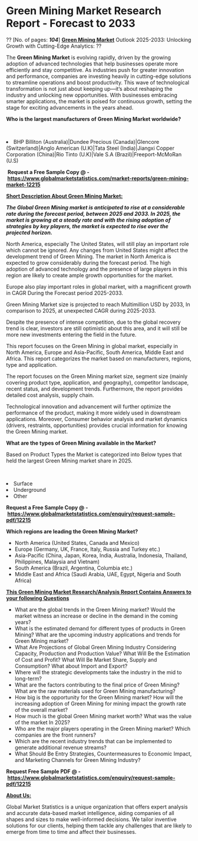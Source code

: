 <H1>Green Mining Market Research Report - Forecast to 2033</H1><p>?? [No. of pages:&nbsp;<strong><em>104</em></strong>]&nbsp;<strong><a href="https://www.globalmarketstatistics.com/market-reports/green-mining-market-12215">Green Mining&nbsp;Market</a></strong>&nbsp;Outlook 2025-2033: Unlocking Growth with Cutting-Edge Analytics: ??</p><p>The <strong>Green Mining Market</strong> is evolving rapidly, driven by the growing adoption of advanced technologies that help businesses operate more efficiently and stay competitive. As industries push for greater innovation and performance, companies are investing heavily in cutting-edge solutions to streamline operations and boost productivity. This wave of technological transformation is not just about keeping up&mdash;it&rsquo;s about reshaping the industry and unlocking new opportunities. With businesses embracing smarter applications, the market is poised for continuous growth, setting the stage for exciting advancements in the years ahead.</p><p><strong>Who is the largest manufacturers of Green Mining Market worldwide?</strong></p><p>&nbsp;<li>BHP Billiton (Australia)|Dundee Precious (Canada)|Glencore (Switzerland)|Anglo American (U.K)|Tata Steel (India)|Jiangxi Copper Corporation (China)|Rio Tinto (U.K)|Vale S.A (Brazil)|Freeport-McMoRan (U.S)</p><p>&nbsp;<strong>Request a Free Sample Copy @ -&nbsp;<a href="https://www.globalmarketstatistics.com/market-reports/green-mining-market-12215">https://www.globalmarketstatistics.com/market-reports/green-mining-market-12215</a></strong></p><p><strong><u>Short Description About Green Mining Market:</u></strong></p><p><strong><em>The Global Green Mining market is anticipated to rise at a considerable rate during the forecast period, between 2025 and 2033. In 2025, the market is growing at a steady rate and with the rising adoption of strategies by key players, the market is expected to rise over the projected horizon.</em></strong></p><p>North America, especially The United States, will still play an important role which cannot be ignored. Any changes from United States might affect the development trend of Green Mining. The market in North America is expected to grow considerably during the forecast period. The high adoption of advanced technology and the presence of large players in this region are likely to create ample growth opportunities for the market.</p><p>Europe also play important roles in global market, with a magnificent growth in CAGR During the Forecast period 2025-2033.</p><p>Green Mining Market size is projected to reach Multimillion USD by 2033, In comparison to 2025, at unexpected CAGR during 2025-2033.</p><p>Despite the presence of intense competition, due to the global recovery trend is clear, investors are still optimistic about this area, and it will still be more new investments entering the field in the future.</p><p>This report focuses on the Green Mining in global market, especially in North America, Europe and Asia-Pacific, South America, Middle East and Africa. This report categorizes the market based on manufacturers, regions, type and application.</p><p>The report focuses on the Green Mining market size, segment size (mainly covering product type, application, and geography), competitor landscape, recent status, and development trends. Furthermore, the report provides detailed cost analysis, supply chain.</p><p>Technological innovation and advancement will further optimize the performance of the product, making it more widely used in downstream applications. Moreover, Consumer behavior analysis and market dynamics (drivers, restraints, opportunities) provides crucial information for knowing the Green Mining market.</p><p><strong>What are the types of Green Mining available in the Market?</strong></p><p>Based on Product Types the Market is categorized into Below types that held the largest Green Mining market share in 2025.</p><p>&nbsp;<li>Surface<li> Underground<li> Other&nbsp;</p><p><strong>Request a Free Sample Copy @ -&nbsp;<a href="https://www.globalmarketstatistics.com/enquiry/request-sample-pdf/12215">https://www.globalmarketstatistics.com/enquiry/request-sample-pdf/12215</a></strong></p><p><strong>Which regions are leading the Green Mining Market?</strong></p><ul><li>North America (United States, Canada and Mexico)</li><li>Europe (Germany, UK, France, Italy, Russia and Turkey etc.)</li><li>Asia-Pacific (China, Japan, Korea, India, Australia, Indonesia, Thailand, Philippines, Malaysia and Vietnam)</li><li>South America (Brazil, Argentina, Columbia etc.)</li><li>Middle East and Africa (Saudi Arabia, UAE, Egypt, Nigeria and South Africa)</li></ul><p><strong><u>This Green Mining Market Research/Analysis Report Contains Answers to your following Questions</u></strong></p><ul><li>What are the global trends in the Green Mining market? Would the market witness an increase or decline in the demand in the coming years?</li><li>What is the estimated demand for different types of products in Green Mining? What are the upcoming industry applications and trends for Green Mining market?</li><li>What Are Projections of Global Green Mining Industry Considering Capacity, Production and Production Value? What Will Be the Estimation of Cost and Profit? What Will Be Market Share, Supply and Consumption? What about Import and Export?</li><li>Where will the strategic developments take the industry in the mid to long-term?</li><li>What are the factors contributing to the final price of Green Mining? What are the raw materials used for Green Mining manufacturing?</li><li>How big is the opportunity for the Green Mining market? How will the increasing adoption of Green Mining for mining impact the growth rate of the overall market?</li><li>How much is the global Green Mining market worth? What was the value of the market In 2025?</li><li>Who are the major players operating in the Green Mining market? Which companies are the front runners?</li><li>Which are the recent industry trends that can be implemented to generate additional revenue streams?</li><li>What Should Be Entry Strategies, Countermeasures to Economic Impact, and Marketing Channels for Green Mining Industry?</li></ul><p><strong>Request Free Sample PDF @ -&nbsp;<a href="https://www.globalmarketstatistics.com/enquiry/request-sample-pdf/12215">https://www.globalmarketstatistics.com/enquiry/request-sample-pdf/12215</a></strong></p><p><strong><u>About Us:</u></strong></p><p>Global Market Statistics&nbsp;is a unique organization that offers expert analysis and accurate data-based market intelligence, aiding companies of all shapes and sizes to make well-informed decisions. We tailor inventive solutions for our clients, helping them tackle any challenges that are likely to emerge from time to time and affect their businesses.</p>
